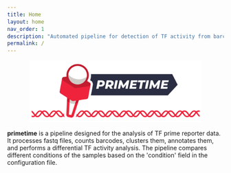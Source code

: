 ```yaml
---
title: Home
layout: home
nav_order: 1
description: "Automated pipeline for detection of TF activity from barcoded reporters"
permalink: /
---
```


<p align="center"><img src="img/logo.png" alt="primetime" width="80%"></p>

**primetime** is a pipeline designed for the analysis of TF prime reporter data. It processes fastq files, counts barcodes, clusters them, annotates them, and performs a differential TF activity analysis. The pipeline compares different conditions of the samples based on the 'condition' field in the configuration file.